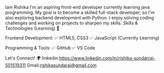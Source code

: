 Iam Rishika
I'm an aspiring front-end developer currently learning java programming. My goal is to become a skilled full-stack developer, so I'm also exploring backend development with Python. I enjoy solving coding challenges and working on projects to sharpen my skills.
Skills & Technologies (Learning) 🚀

Frontend Development:
✅ HTML5, CSS3
✅ JavaScript (Currently Learning)

Programming & Tools:
✅ GitHub
✅ VS Code

Let's Connect! 🌍
linkedin:https://www.linkedin.com/in/rishika-sundarraj-501519311
Gmail:rishikasundaraj@gmail.com
